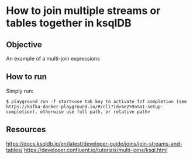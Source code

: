 # How to join multiple streams or tables together in ksqlDB

## Objective

An example of a multi-join expressions

## How to run

Simply run:

```
$ playground run -f start<use tab key to activate fzf completion (see https://kafka-docker-playground.io/#/cli?id=%e2%9a%a1-setup-completion), otherwise use full path, or relative path>
```

## Resources
https://docs.ksqldb.io/en/latest/developer-guide/joins/join-streams-and-tables/
https://developer.confluent.io/tutorials/multi-joins/ksql.html
